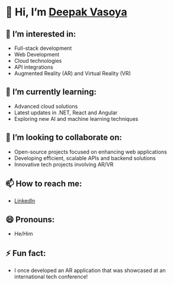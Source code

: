 # 👋 Hi, I’m [Deepak Vasoya](https://github.com/Deepak-Vasoya)

## 👀 I’m interested in:
- Full-stack development
- Web Development
- Cloud technologies
- API integrations
- Augmented Reality (AR) and Virtual Reality (VR)


## 🌱 I’m currently learning:
- Advanced cloud solutions
- Latest updates in .NET, React and Angular
- Exploring new AI and machine learning techniques

## 💞️ I’m looking to collaborate on:
- Open-source projects focused on enhancing web applications
- Developing efficient, scalable APIs and backend solutions
- Innovative tech projects involving AR/VR

## 📫 How to reach me:
- [LinkedIn](https://www.linkedin.com/in/deepak-vasoya/)

## 😄 Pronouns:
- He/Him

## ⚡ Fun fact:
- I once developed an AR application that was showcased at an international tech conference!


